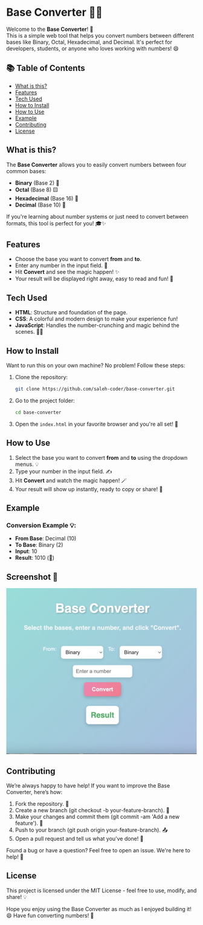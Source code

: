 # Base Converter 🧮✨

Welcome to the **Base Converter**! 🎉  
This is a simple web tool that helps you convert numbers between different bases like Binary, Octal, Hexadecimal, and Decimal. It's perfect for developers, students, or anyone who loves working with numbers! 😄

## 📚 Table of Contents

- [What is this?](#what-is-this)
- [Features](#features)
- [Tech Used](#tech-used)
- [How to Install](#how-to-install)
- [How to Use](#how-to-use)
- [Example](#example)
- [Contributing](#contributing)
- [License](#license)

## What is this?

The **Base Converter** allows you to easily convert numbers between four common bases:

- **Binary** (Base 2) 🟰
- **Octal** (Base 8) 🟨
- **Hexadecimal** (Base 16) 🔶
- **Decimal** (Base 10) 🔢

If you're learning about number systems or just need to convert between formats, this tool is perfect for you! 🎓✨

## Features

- Choose the base you want to convert **from** and **to**.
- Enter any number in the input field. 🌈
- Hit **Convert** and see the magic happen! ✨
- Your result will be displayed right away, easy to read and fun! 🎉

## Tech Used

- **HTML**: Structure and foundation of the page.
- **CSS**: A colorful and modern design to make your experience fun!
- **JavaScript**: Handles the number-crunching and magic behind the scenes. 🎩✨

## How to Install

Want to run this on your own machine? No problem! Follow these steps:

1. Clone the repository:

   ```bash
   git clone https://github.com/saleh-coder/base-converter.git
   ```

2. Go to the project folder:

   ```bash
   cd base-converter
   ```

3. Open the `index.html` in your favorite browser and you're all set! 🚀

## How to Use

1. Select the base you want to convert **from** and **to** using the dropdown menus. 💡
2. Type your number in the input field. ✍️
3. Hit **Convert** and watch the magic happen! 🪄
4. Your result will show up instantly, ready to copy or share! 🎯

## Example

### Conversion Example 💡:

- **From Base**: Decimal (10)
- **To Base**: Binary (2)
- **Input**: 10
- **Result**: 1010 (🎉)

## Screenshot 📸

![Base Converter Screenshot](assets/screenshot.png)

## Contributing

We’re always happy to have help! If you want to improve the Base Converter, here’s how:

1. Fork the repository. 🍴
2. Create a new branch (git checkout -b your-feature-branch). 🌿
3. Make your changes and commit them (git commit -am 'Add a new feature'). 📝
4. Push to your branch (git push origin your-feature-branch). 📤
5. Open a pull request and tell us what you’ve done! 🙌

Found a bug or have a question? Feel free to open an issue. We're here to help! 💬

## License

This project is licensed under the MIT License - feel free to use, modify, and share! 💡

Hope you enjoy using the Base Converter as much as I enjoyed building it! 😄 Have fun converting numbers! 🎉
